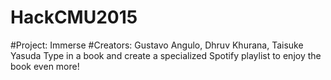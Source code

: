# HackCMU2015
#Project: Immerse
#Creators: Gustavo Angulo, Dhruv Khurana, Taisuke Yasuda
Type in a book and create a specialized Spotify playlist to enjoy the book even more!
